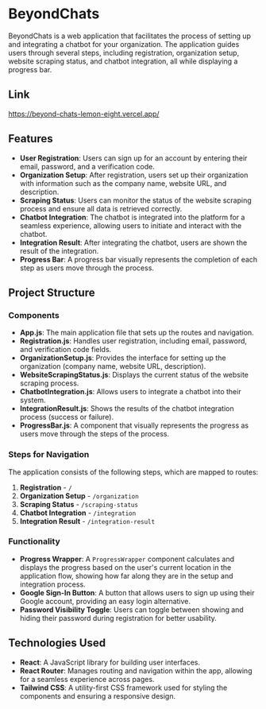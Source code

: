 # BeyondChats

BeyondChats is a web application that facilitates the process of setting up and integrating a chatbot for your organization. The application guides users through several steps, including registration, organization setup, website scraping status, and chatbot integration, all while displaying a progress bar.

## Link  
https://beyond-chats-lemon-eight.vercel.app/

## Features

- **User Registration**: Users can sign up for an account by entering their email, password, and a verification code.
- **Organization Setup**: After registration, users set up their organization with information such as the company name, website URL, and description.
- **Scraping Status**: Users can monitor the status of the website scraping process and ensure all data is retrieved correctly.
- **Chatbot Integration**: The chatbot is integrated into the platform for a seamless experience, allowing users to initiate and interact with the chatbot.
- **Integration Result**: After integrating the chatbot, users are shown the result of the integration.
- **Progress Bar**: A progress bar visually represents the completion of each step as users move through the process.

## Project Structure

### Components

- **App.js**: The main application file that sets up the routes and navigation.
- **Registration.js**: Handles user registration, including email, password, and verification code fields.
- **OrganizationSetup.js**: Provides the interface for setting up the organization (company name, website URL, description).
- **WebsiteScrapingStatus.js**: Displays the current status of the website scraping process.
- **ChatbotIntegration.js**: Allows users to integrate a chatbot into their system.
- **IntegrationResult.js**: Shows the results of the chatbot integration process (success or failure).
- **ProgressBar.js**: A component that visually represents the progress as users move through the steps of the process.

### Steps for Navigation

The application consists of the following steps, which are mapped to routes:

1. **Registration** - `/`
2. **Organization Setup** - `/organization`
3. **Scraping Status** - `/scraping-status`
4. **Chatbot Integration** - `/integration`
5. **Integration Result** - `/integration-result`

### Functionality

- **Progress Wrapper**: A `ProgressWrapper` component calculates and displays the progress based on the user's current location in the application flow, showing how far along they are in the setup and integration process.
- **Google Sign-In Button**: A button that allows users to sign up using their Google account, providing an easy login alternative.
- **Password Visibility Toggle**: Users can toggle between showing and hiding their password during registration for better usability.

## Technologies Used

- **React**: A JavaScript library for building user interfaces.
- **React Router**: Manages routing and navigation within the app, allowing for a seamless experience across pages.
- **Tailwind CSS**: A utility-first CSS framework used for styling the components and ensuring a responsive design.


